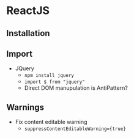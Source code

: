 # ReactJS
## Installation

## Import
- JQuery
  - `npm install jquery`
  - `import $ from "jquery"`
  - Direct DOM manupulation is AntiPattern?
## Warnings
- Fix content editable warning
  - `suppressContentEditableWarning={true}`